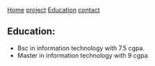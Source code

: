 [Home](Home.markdown)
[project](project.markdown)
[Education](edu.markdown)
[contact](contact.markdown)

## Education:
- Bsc in information technology with 7.5 cgpa.
- Master in information technology with 9 cgpa
